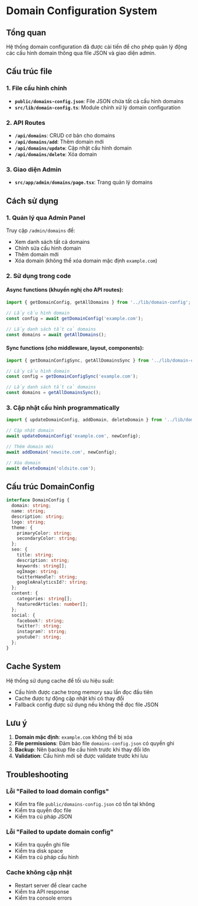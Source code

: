 # Domain Configuration System

## Tổng quan

Hệ thống domain configuration đã được cải tiến để cho phép quản lý động các cấu hình domain thông qua file JSON và giao diện admin.

## Cấu trúc file

### 1. File cấu hình chính
- **`public/domains-config.json`**: File JSON chứa tất cả cấu hình domains
- **`src/lib/domain-config.ts`**: Module chính xử lý domain configuration

### 2. API Routes
- **`/api/domains`**: CRUD cơ bản cho domains
- **`/api/domains/add`**: Thêm domain mới
- **`/api/domains/update`**: Cập nhật cấu hình domain
- **`/api/domains/delete`**: Xóa domain

### 3. Giao diện Admin
- **`src/app/admin/domains/page.tsx`**: Trang quản lý domains

## Cách sử dụng

### 1. Quản lý qua Admin Panel

Truy cập `/admin/domains` để:
- Xem danh sách tất cả domains
- Chỉnh sửa cấu hình domain
- Thêm domain mới
- Xóa domain (không thể xóa domain mặc định `example.com`)

### 2. Sử dụng trong code

#### Async functions (khuyến nghị cho API routes):
```typescript
import { getDomainConfig, getAllDomains } from '../lib/domain-config';

// Lấy cấu hình domain
const config = await getDomainConfig('example.com');

// Lấy danh sách tất cả domains
const domains = await getAllDomains();
```

#### Sync functions (cho middleware, layout, components):
```typescript
import { getDomainConfigSync, getAllDomainsSync } from '../lib/domain-config';

// Lấy cấu hình domain
const config = getDomainConfigSync('example.com');

// Lấy danh sách tất cả domains
const domains = getAllDomainsSync();
```

### 3. Cập nhật cấu hình programmatically

```typescript
import { updateDomainConfig, addDomain, deleteDomain } from '../lib/domain-config';

// Cập nhật domain
await updateDomainConfig('example.com', newConfig);

// Thêm domain mới
await addDomain('newsite.com', newConfig);

// Xóa domain
await deleteDomain('oldsite.com');
```

## Cấu trúc DomainConfig

```typescript
interface DomainConfig {
  domain: string;
  name: string;
  description: string;
  logo: string;
  theme: {
    primaryColor: string;
    secondaryColor: string;
  };
  seo: {
    title: string;
    description: string;
    keywords: string[];
    ogImage: string;
    twitterHandle?: string;
    googleAnalyticsId?: string;
  };
  content: {
    categories: string[];
    featuredArticles: number[];
  };
  social: {
    facebook?: string;
    twitter?: string;
    instagram?: string;
    youtube?: string;
  };
}
```

## Cache System

Hệ thống sử dụng cache để tối ưu hiệu suất:
- Cấu hình được cache trong memory sau lần đọc đầu tiên
- Cache được tự động cập nhật khi có thay đổi
- Fallback config được sử dụng nếu không thể đọc file JSON

## Lưu ý

1. **Domain mặc định**: `example.com` không thể bị xóa
2. **File permissions**: Đảm bảo file `domains-config.json` có quyền ghi
3. **Backup**: Nên backup file cấu hình trước khi thay đổi lớn
4. **Validation**: Cấu hình mới sẽ được validate trước khi lưu

## Troubleshooting

### Lỗi "Failed to load domain configs"
- Kiểm tra file `public/domains-config.json` có tồn tại không
- Kiểm tra quyền đọc file
- Kiểm tra cú pháp JSON

### Lỗi "Failed to update domain config"
- Kiểm tra quyền ghi file
- Kiểm tra disk space
- Kiểm tra cú pháp cấu hình

### Cache không cập nhật
- Restart server để clear cache
- Kiểm tra API response
- Kiểm tra console errors
